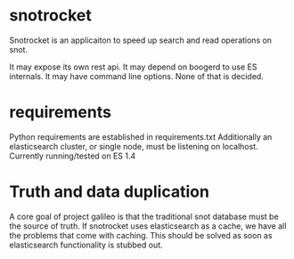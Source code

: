snotrocket
==========

Snotrocket is an applicaiton to speed up search and read operations on snot.

It may expose its own rest api. It may depend on boogerd to use ES internals. It may have
command line options. None of that is decided.


requirements
============


Python requirements are established in requirements.txt
Additionally an elasticsearch cluster, or single node, must be listening on localhost. Currently running/tested on ES 1.4




Truth and data duplication
==========================


A core goal of project galileo is that the traditional snot database must be the source of truth. If snotrocket uses elasticsearch as a cache, we have all the problems that come with caching. This should be solved as soon as elasticsearch functionality is stubbed out.

